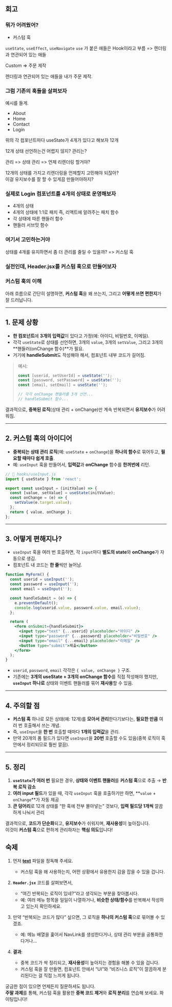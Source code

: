 ## 회고

### 뭐가 어려웠어?

- 커스텀 훅

`useState`, `useEffect`, `useNavigate`
`use` 가 붙은 애들은 Hook이라고 부름
=> 렌더링과 연관되어 있는 애들  

Custom => 주문 제작

렌더링과 연관되어 있는 애들을 내가 주문 제작.

### 그럼 기존의 훅들을 살펴보자

예시를 들게.

- About
- Home
- Contact
- Login

위의 각 컴포넌트마다 useState가 4개가 있다고 해보자
12개

12개 상태 선언하는건 어렵지 않지?
관리는?

관리 => 상태 관리
=> 언제 리렌더링 할거야?

12개의 상태를 가지고 리렌더링을 언제할지 고민해야 되잖아?  
이걸 유지보수를 잘 할 수 있게끔 만들어야하지?

### 실제로 Login 컴포넌트를 4개의 상태로 운영해보자

- 4개의 상태
- 4개의 상태에 1:1로 패치 즉, 리액트에 알려주는 패치 함수
- 각 상태에 따른 핸들러 함수
- 핸들러 서브밋 함수

### 여기서 고민하는거야

상태를 4개를 유지하면서 좀 더 관리를 줄일 수 있을까?
=> 커스텀 훅

### 실전인데, Header.jsx를 커스텀 훅으로 만들어보자


### 커스텀 훅의 이해

아래 흐름으로 간단히 설명하면, **커스텀 훅**을 왜 쓰는지, 그리고 **어떻게 쓰면 편한지**가 잘 드러납니다.

---

## 1. **문제 상황**

- **한 컴포넌트**에 **3개의 입력값**이 있다고 가정(예: 아이디, 비밀번호, 이메일).  
- 각각 `useState`로 상태를 선언하면, 3개의 `value`, 3개의 `setValue`, 그리고 3개의 **핸들러(onChange 함수)**가 필요.
- 거기에 **handleSubmit**도 작성해야 해서, 컴포넌트 내부 코드가 길어짐.

> 예시:
> ```jsx
> const [userid, setUserId] = useState('');
> const [password, setPassword] = useState('');
> const [email, setEmail] = useState('');
>
> // 각각 onChange 핸들러를 3개 선언...
> // handleSubmit 함수...
> ```

결과적으로, **중복된 로직**(상태 관리 + onChange)만 계속 반복되면서 **유지보수**가 어려워짐.

---

## 2. **커스텀 훅의 아이디어**

- **중복되는 상태 관리 로직**(예: `useState` + `onChange`)을 **하나의 함수**로 묶어두고, **필요할 때마다 쉽게 호출**.
- 예: `useInput` 훅을 만들어서, **입력값**과 **onChange** 함수를 **한꺼번에** 리턴.

```jsx
// 📁 hooks/useInput.js
import { useState } from 'react';

export const useInput = (initValue) => {
  const [value, setValue] = useState(initValue);
  const onChange = (e) => {
    setValue(e.target.value);
  };
  return { value, onChange };
};
```

---

## 3. **어떻게 편해지나?**

- `useInput` 훅을 여러 번 호출하면, 각 `input`마다 **별도의 state**와 **onChange**가 자동으로 생김.
- 컴포넌트 내 코드는 **한 줄**씩만 늘어남.

```jsx
function MyForm() {
  const userid = useInput('');
  const password = useInput('');
  const email = useInput('');

  const handleSubmit = (e) => {
    e.preventDefault();
    console.log(userid.value, password.value, email.value);
  };

  return (
    <form onSubmit={handleSubmit}>
      <input type="text" {...userid} placeholder="아이디" />
      <input type="password" {...password} placeholder="비밀번호" />
      <input type="email" {...email} placeholder="이메일" />
      <button type="submit">제출</button>
    </form>
  );
}
```

- `userid`, `password`, `email` 각각은 `{ value, onChange }` 구조.
- 기존에는 **3개의 useState + 3개의 onChange 함수**를 직접 작성해야 했지만,  
  **`useInput` 하나로** 상태와 이벤트 핸들러를 묶어 **재사용**할 수 있음.

---

## 4. **주의할 점**

- **커스텀 훅** 하나로 모든 상태(예: 12개)를 **모아서 관리**한다기보다는, **필요한 만큼** 여러 번 호출해서 쓰는 개념.
- 즉, `useInput`을 **한 번** 호출할 때마다 **1개의 입력값**을 관리.  
- 만약 20개의 폼 필드가 있다면 `useInput`을 **20번** 호출할 수도 있음(중복 로직이 훅 안에서 정리되므로 훨씬 깔끔).

---

## 5. **정리**

1. **`useState`가 여러 번** 필요한 경우, **상태와 이벤트 핸들러**를 **커스텀 훅**으로 추출 → **반복 로직 감소**  
2. **여러 input 필드**가 있을 때, 각각 `useInput` 훅을 호출하기만 하면, **`value` + `onChange`**가 자동 제공  
3. **큰 덩어리**로 12개 상태를 “한 훅에 전부 몰아넣는” 것보다, **입력 필드당 1개씩** 깔끔하게 나눠서 관리  

결과적으로, **코드가 단순화**되고, **유지보수**가 쉬워지며, **재사용성**이 높아집니다.  
이것이 **커스텀 훅**으로 편하게 관리하자는 **핵심 의도**입니다!

## 숙제

1. 먼저 **[text](../5.customHook.md)** 파일을 정독해 주세요.  
   - 커스텀 훅을 왜 사용하는지, 어떤 상황에서 유용한지 감을 잡을 수 있을 겁니다.  

2. **`Header.jsx`** 코드를 살펴보면서,  
   - “여긴 반복되는 로직이 있네?”라고 생각되는 부분을 찾아봅시다.  
   - 예: 여러 메뉴 항목을 일일이 나열하거나, **비슷한 상태/함수**를 반복해서 작성하고 있는지 확인하세요.

3. 만약 “반복되는 코드가 많다” 싶으면, 그 로직을 **하나의 커스텀 훅**으로 묶어볼 수 있겠죠.  
   - 예: 메뉴 배열을 훑어서 NavLink를 생성한다거나, 상태 관리 부분을 공통화한다거나…

4. **결과**:  
   - 중복 코드가 싹 정리되고, **재사용성**이 높아지는 경험을 해볼 수 있을 겁니다.  
   - 커스텀 훅을 잘 만들면, 컴포넌트 안에서 “UI”와 “비즈니스 로직”이 깔끔하게 분리된다는 걸 직접 느끼게 됩니다.

궁금한 점이 있으면 언제든지 질문하셔도 됩니다.  
**주말 과제**를 통해, 커스텀 훅을 활용한 **중복 코드 제거**와 **로직 분리**를 연습해 보세요. 화이팅입니다!
